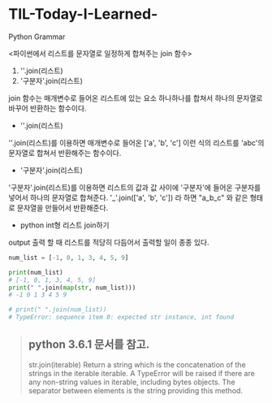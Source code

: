 # TIL-Today-I-Learned-
Python Grammar

<파이썬에서 리스트를 문자열로 일정하게 합쳐주는 join 함수>

1. ''.join(리스트)
2. '구분자'.join(리스트)

join 함수는 매개변수로 들어온 리스트에 있는 요소 하나하나를 합쳐서 하나의 문자열로 바꾸어 반환하는 함수이다.

- ''.join(리스트)

''.join(리스트)를 이용하면 매개변수로 들어온 ['a', 'b', 'c'] 이런 식의 리스트를 'abc'의 문자열로 합쳐서 반환해주는 함수이다.

- '구분자'.join(리스트)

'구분자'.join(리스트)를 이용하면 리스트의 값과 값 사이에 '구분자'에 들어온 구분자를 넣어서 하나의 문자열로 합쳐준다.
'_'.join(['a', 'b', 'c']) 라 하면 "a_b_c" 와 같은 형태로 문자열을 만들어서 반환해준다.

- python int형 리스트 join하기

output 출력 할 때 리스트를 적당히 다듬어서 출력할 일이 종종 있다. 
```python
num_list = [-1, 0, 1, 3, 4, 5, 9]

print(num_list)
# [-1, 0, 1, 3, 4, 5, 9]
print(" ".join(map(str, num_list)))
# -1 0 1 3 4 5 9

# print(" ".join(num_list))
# TypeError: sequence item 0: expected str instance, int found
```
> ## python 3.6.1 문서를 참고.  
>str.join(iterable)
Return a string which is the concatenation of the strings in the iterable iterable. A TypeError will be raised if there are any non-string values in iterable, including bytes objects. The separator between elements is the string providing this method.